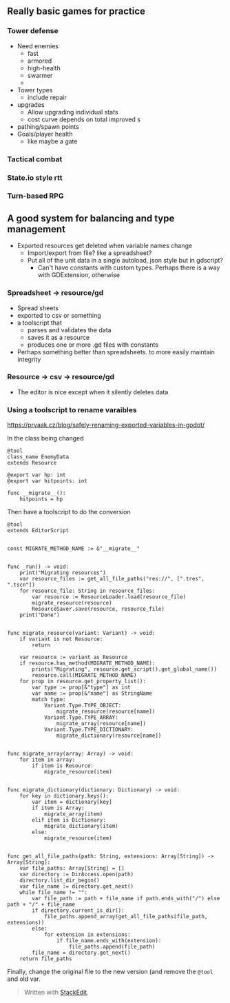 
## Really basic games for practice

### Tower defense
* Need enemies
	* fast
	* armored
	* high-health
	* swarmer
	* 
* Tower types
	* include repair
* upgrades
	* Allow upgrading individual stats
	* cost curve depends on total improved s
* pathing/spawn points
* Goals/player health
	* like maybe a gate




### Tactical combat


### State.io style rtt

### Turn-based RPG

## A good system for balancing and type management

* Exported resources get deleted when variable names change
	* Import/export from file? like a spreadsheet?
	* Put all of the unit data in a single autoload, json style but in gdscript?
		* Can't have constants with custom types. Perhaps there is a way with GDExtension, otherwise 
### Spreadsheet -> resource/gd
* Spread sheets 
* exported to csv or something
* a toolscript that 
	* parses and validates the data
	* saves it as a resource
	* produces one or more .gd files with constants
* Perhaps something better than spreadsheets. to more easily maintain integrity

### Resource -> csv -> resource/gd
* The editor is nice except when it silently deletes data


### Using a toolscript to rename varaibles
https://prvaak.cz/blog/safely-renaming-exported-variables-in-godot/

In the class being changed
```gdscript
@tool
class_name EnemyData
extends Resource

@export var hp: int
@export var hitpoints: int

func __migrate__():
    hitpoints = hp
```

Then have a  toolscript to do the conversion

```gdscript
@tool
extends EditorScript


const MIGRATE_METHOD_NAME := &"__migrate__"


func _run() -> void:
    print("Migrating resources")
    var resource_files := get_all_file_paths("res://", [".tres", ".tscn"])
    for resource_file: String in resource_files:
        var resource := ResourceLoader.load(resource_file)
        migrate_resource(resource)
        ResourceSaver.save(resource, resource_file)
    print("Done")


func migrate_resource(variant: Variant) -> void:
    if variant is not Resource:
        return

    var resource := variant as Resource
    if resource.has_method(MIGRATE_METHOD_NAME):
        prints("Migrating", resource.get_script().get_global_name())
        resource.call(MIGRATE_METHOD_NAME)
    for prop in resource.get_property_list():
        var type := prop[&"type"] as int
        var name := prop[&"name"] as StringName
        match type:
            Variant.Type.TYPE_OBJECT:
                migrate_resource(resource[name])
            Variant.Type.TYPE_ARRAY:
                migrate_array(resource[name])
            Variant.Type.TYPE_DICTIONARY:
                migrate_dictionary(resource[name])


func migrate_array(array: Array) -> void:
    for item in array:
        if item is Resource:
            migrate_resource(item)


func migrate_dictionary(dictionary: Dictionary) -> void:
    for key in dictionary.keys():
        var item = dictionary[key]
        if item is Array:
            migrate_array(item)
        elif item is Dictionary:
            migrate_dictionary(item)
        else:
            migrate_resource(item)


func get_all_file_paths(path: String, extensions: Array[String]) -> Array[String]:
    var file_paths: Array[String] = []
    var directory := DirAccess.open(path)
    directory.list_dir_begin()
    var file_name := directory.get_next()
    while file_name != "":
        var file_path := path + file_name if path.ends_with("/") else path + "/" + file_name
        if directory.current_is_dir():
            file_paths.append_array(get_all_file_paths(file_path, extensions))
        else:
            for extension in extensions:
                if file_name.ends_with(extension):
                    file_paths.append(file_path)
        file_name = directory.get_next()
    return file_paths
```

Finally, change the original file to the new version (and remove the `@tool` and old var.




> Written with [StackEdit](https://stackedit.io/).
<!--stackedit_data:
eyJoaXN0b3J5IjpbODA4NTE0OTQ2LC0xODIyNDY4NzQzLDIxND
U5NTk0MDcsLTQ4NTkzMTExNCwxMDkwNjkzNTQxXX0=
-->